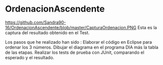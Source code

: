 # OrdenacionAscendente
https://github.com/Sandra90-16/OrdenacionAscendente/blob/master/CapturaOrdenacion.PNG
Esta es la captura del resultado obtenido en el Test.

Los pasos que he realizado han sido : 
Elaborar el código en Eclipse para ordenar los 3 números.
Dibujar el diagrama en el programa DIA más la tabla de las etapas.
Realizar los tests de prueba con JUnit, comparando el esperado y el resultado.
